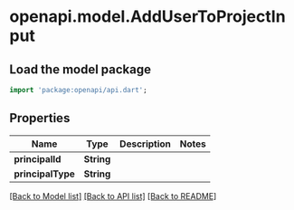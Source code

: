 # openapi.model.AddUserToProjectInput

## Load the model package

```dart
import 'package:openapi/api.dart';
```

## Properties

| Name              | Type       | Description | Notes |
| ----------------- | ---------- | ----------- | ----- |
| **principalId**   | **String** |             |
| **principalType** | **String** |             |

[[Back to Model list]](../README.md#documentation-for-models) [[Back to API list]](../README.md#documentation-for-api-endpoints) [[Back to README]](../README.md)
